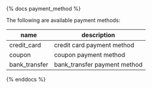 {% docs payment_method %}

The following are available payment methods:

| name           | description                     |
|----------------|---------------------------------|
| credit_card    |  credit card payment method     |
| coupon         |  coupon payment method          |
| bank_transfer  |  bank_transfer payment method   |

{% enddocs %}